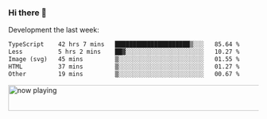 ### Hi there 👋

Development the last week:
<!--START_SECTION:waka-->

```txt
TypeScript    42 hrs 7 mins   █████████████████████▒░░░   85.64 %
Less          5 hrs 2 mins    ██▓░░░░░░░░░░░░░░░░░░░░░░   10.27 %
Image (svg)   45 mins         ▒░░░░░░░░░░░░░░░░░░░░░░░░   01.55 %
HTML          37 mins         ▒░░░░░░░░░░░░░░░░░░░░░░░░   01.27 %
Other         19 mins         ▒░░░░░░░░░░░░░░░░░░░░░░░░   00.67 %
```

<!--END_SECTION:waka-->

<!--
**JASONPANGGO/jasonpanggo** is a ✨ _special_ ✨ repository because its `README.md` (this file) appears on your GitHub profile.

Here are some ideas to get you started:

- 🔭 I’m currently working on ...
- 🌱 I’m currently learning ...
- 👯 I’m looking to collaborate on ...
- 🤔 I’m looking for help with ...
- 💬 Ask me about ...
- 📫 How to reach me: ...
- 😄 Pronouns: ...
- ⚡ Fun fact: ...
-->

<a href="https://volt.fm/user/q8yd9e79csfr57rt" target="_blank"><img src="https://spotify-badge-egoist.vercel.app/api/now-playing" width="540" height="52" alt="now playing"></a>
